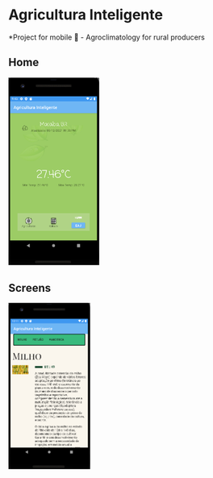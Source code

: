 # Agricultura Inteligente
*Project for mobile :iphone: - Agroclimatology for rural producers

## Home
<img src="./inicio.png" width="180px" />


## Screens

 <img src="./calc.png" width="162px" />

<!--
## Statistic

<img src="./pagegif.gif" width="162px" />
-->
<!--
## Contributors
- [Lucas Gabriel](https://github.com/v0ltmx)
- [Lucas Araújo](https://github.com/Araujo96)
- [Eric Costa](https://github.com/ericosta-dev)
- [Matheus Henrique](https://github.com/Yurnero-ctrl)
-->


 



